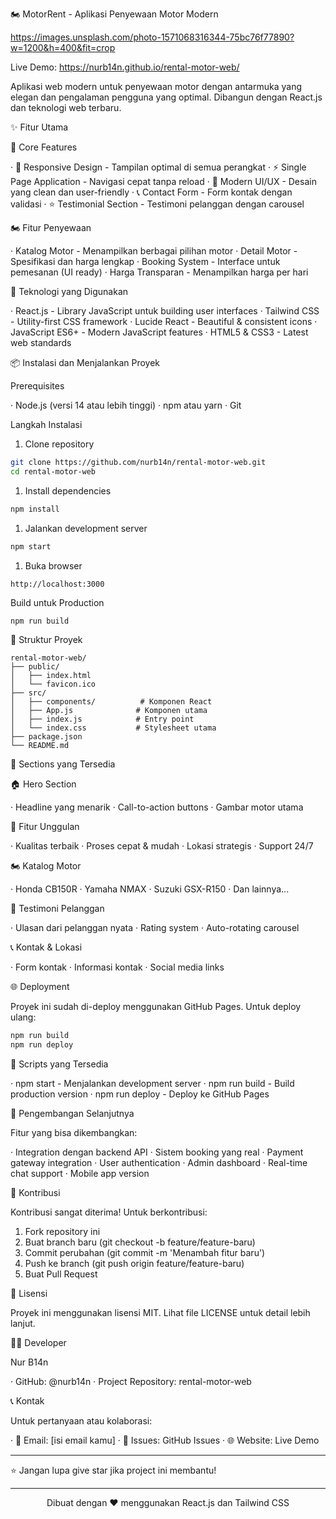 🏍️ MotorRent - Aplikasi Penyewaan Motor Modern

https://images.unsplash.com/photo-1571068316344-75bc76f77890?w=1200&h=400&fit=crop

Live Demo: https://nurb14n.github.io/rental-motor-web/

Aplikasi web modern untuk penyewaan motor dengan antarmuka yang elegan dan pengalaman pengguna yang optimal. Dibangun dengan React.js dan teknologi web terbaru.

✨ Fitur Utama

🎯 Core Features

· 📱 Responsive Design - Tampilan optimal di semua perangkat
· ⚡ Single Page Application - Navigasi cepat tanpa reload
· 🎨 Modern UI/UX - Desain yang clean dan user-friendly
· 📞 Contact Form - Form kontak dengan validasi
· ⭐ Testimonial Section - Testimoni pelanggan dengan carousel

🏍️ Fitur Penyewaan

· Katalog Motor - Menampilkan berbagai pilihan motor
· Detail Motor - Spesifikasi dan harga lengkap
· Booking System - Interface untuk pemesanan (UI ready)
· Harga Transparan - Menampilkan harga per hari

🚀 Teknologi yang Digunakan

· React.js - Library JavaScript untuk building user interfaces
· Tailwind CSS - Utility-first CSS framework
· Lucide React - Beautiful & consistent icons
· JavaScript ES6+ - Modern JavaScript features
· HTML5 & CSS3 - Latest web standards

📦 Instalasi dan Menjalankan Proyek

Prerequisites

· Node.js (versi 14 atau lebih tinggi)
· npm atau yarn
· Git

Langkah Instalasi

1. Clone repository

```bash
git clone https://github.com/nurb14n/rental-motor-web.git
cd rental-motor-web
```

1. Install dependencies

```bash
npm install
```

1. Jalankan development server

```bash
npm start
```

1. Buka browser

```
http://localhost:3000
```

Build untuk Production

```bash
npm run build
```

🎨 Struktur Proyek

```
rental-motor-web/
├── public/
│   ├── index.html
│   └── favicon.ico
├── src/
│   ├── components/          # Komponen React
│   ├── App.js              # Komponen utama
│   ├── index.js            # Entry point
│   └── index.css           # Stylesheet utama
├── package.json
└── README.md
```

📱 Sections yang Tersedia

🏠 Hero Section

· Headline yang menarik
· Call-to-action buttons
· Gambar motor utama

💫 Fitur Unggulan

· Kualitas terbaik
· Proses cepat & mudah
· Lokasi strategis
· Support 24/7

🏍️ Katalog Motor

· Honda CB150R
· Yamaha NMAX
· Suzuki GSX-R150
· Dan lainnya...

👥 Testimoni Pelanggan

· Ulasan dari pelanggan nyata
· Rating system
· Auto-rotating carousel

📞 Kontak & Lokasi

· Form kontak
· Informasi kontak
· Social media links

🌐 Deployment

Proyek ini sudah di-deploy menggunakan GitHub Pages. Untuk deploy ulang:

```bash
npm run build
npm run deploy
```

🔧 Scripts yang Tersedia

· npm start - Menjalankan development server
· npm run build - Build production version
· npm run deploy - Deploy ke GitHub Pages

🚀 Pengembangan Selanjutnya

Fitur yang bisa dikembangkan:

· Integration dengan backend API
· Sistem booking yang real
· Payment gateway integration
· User authentication
· Admin dashboard
· Real-time chat support
· Mobile app version

🤝 Kontribusi

Kontribusi sangat diterima! Untuk berkontribusi:

1. Fork repository ini
2. Buat branch baru (git checkout -b feature/feature-baru)
3. Commit perubahan (git commit -m 'Menambah fitur baru')
4. Push ke branch (git push origin feature/feature-baru)
5. Buat Pull Request

📄 Lisensi

Proyek ini menggunakan lisensi MIT. Lihat file LICENSE untuk detail lebih lanjut.

👨‍💻 Developer

Nur B14n

· GitHub: @nurb14n
· Project Repository: rental-motor-web

📞 Kontak

Untuk pertanyaan atau kolaborasi:

· 📧 Email: [isi email kamu]
· 💬 Issues: GitHub Issues
· 🌐 Website: Live Demo

---

⭐ Jangan lupa give star jika project ini membantu!

---

<div align="center">

Dibuat dengan ❤️ menggunakan React.js dan Tailwind CSS

</div>